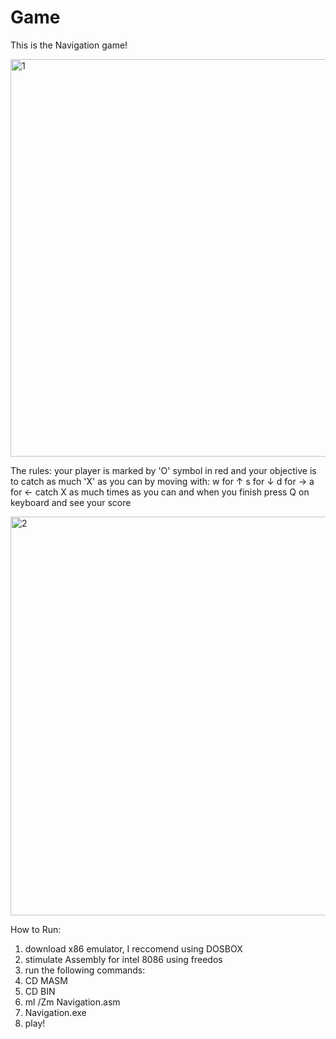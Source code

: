 # Game
This is the Navigation game!


<img width="636" alt="1" src="https://github.com/Roeyx/Navigation/assets/137524228/1d2d1aa5-9d74-457b-a0fe-a5d14d0a8ee3">



The rules:
your player is marked by 'O' symbol in red and your objective is to catch as much 'X' as you can by moving with:
w for ↑
s for ↓
d for →
a for ←
catch X as much times as you can and when you finish press Q on keyboard and see your score

<img width="638" alt="2" src="https://github.com/Roeyx/Navigation/assets/137524228/a6a97701-310e-4527-a720-0c05bbe79c6f">


How to Run:
1. download x86 emulator, I reccomend using DOSBOX
2. stimulate Assembly for intel 8086 using freedos
3. run the following commands:
4. CD MASM
5. CD BIN
6. ml /Zm Navigation.asm
7. Navigation.exe
8. play!
